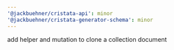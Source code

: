 ```yaml
---
'@jackbuehner/cristata-api': minor
'@jackbuehner/cristata-generator-schema': minor
---
```


add helper and mutation to clone a collection document
